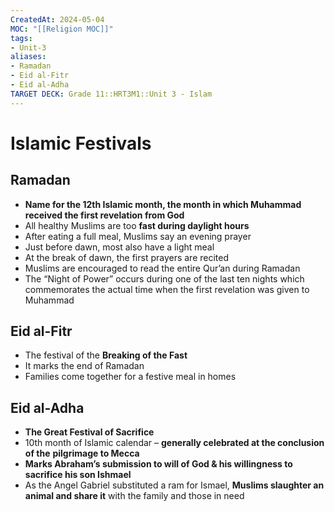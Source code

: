 ```yaml
---
CreatedAt: 2024-05-04
MOC: "[[Religion MOC]]"
tags:
- Unit-3
aliases:
- Ramadan
- Eid al-Fitr
- Eid al-Adha
TARGET DECK: Grade 11::HRT3M1::Unit 3 - Islam
---
```

# Islamic Festivals


## Ramadan
- **Name for the 12th Islamic month, the month in which Muhammad received the first revelation from God**
- All healthy Muslims are too **fast during daylight hours**
- After eating a full meal, Muslims say an evening prayer
- Just before dawn, most also have a light meal
- At the break of dawn, the first prayers are recited
- Muslims are encouraged to read the entire Qur’an during Ramadan
- The “Night of Power” occurs during one of the last ten nights which commemorates the actual time when the first revelation was given to Muhammad
<!--ID: 1718379550005-->


## Eid al-Fitr
- The festival of the **Breaking of the Fast**
- It marks the end of Ramadan
- Families come together for a festive meal in homes
<!--ID: 1718379550016-->


## Eid al-Adha
- **The Great Festival of Sacrifice**
- 10th month of Islamic calendar – **generally celebrated at the conclusion of the** **pilgrimage to Mecca**
- **Marks Abraham’s submission to will of God & his willingness to sacrifice his son Ishmael**
- As the Angel Gabriel substituted a ram for Ismael, **Muslims slaughter an animal and share it** with the family and those in need
<!--ID: 1718379550026-->


